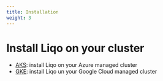```yaml
---
title: Installation
weight: 3
---
```


# Install Liqo on your cluster

* [AKS](./aks): install Liqo on your Azure managed cluster
* [GKE](./gke): install Liqo un your Google Cloud managed cluster
